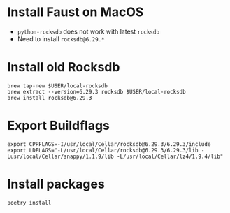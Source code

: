 # Install Faust on MacOS

* `python-rocksdb` does not work with latest `rocksdb`
* Need to install `rocksdb@6.29.*`

# Install old Rocksdb

```shell
brew tap-new $USER/local-rocksdb
brew extract --version=6.29.3 rocksdb $USER/local-rocksdb
brew install rocksdb@6.29.3
```

# Export Buildflags

```shell
export CPPFLAGS=-I/usr/local/Cellar/rocksdb@6.29.3/6.29.3/include
export LDFLAGS="-L/usr/local/Cellar/rocksdb@6.29.3/6.29.3/lib -Lusr/local/Cellar/snappy/1.1.9/lib -L/usr/local/Cellar/lz4/1.9.4/lib"
```

# Install packages

```shell
poetry install
```